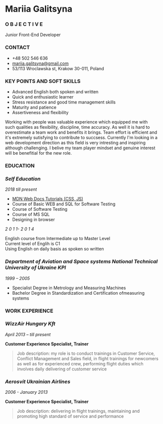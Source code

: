  # Mariia Galitsyna

### O B J E C T I V E
Junior Front-End Developer

### CONTACT
* +48 502 546 636
* mariia.galitsyna@gmail.com
* 53/113 Wroclawska st, Krakow 30-011, Poland


### KEY POINTS AND SOFT SKILLS
* Advanced English both spoken and written  
* Quick and enthusiastic learner
* Stress resistance and good time management skills
* Maturity and patience
* Assertiveness and flexibility

Working with people was valuable experience which equipped me with such qualities as flexibility, discipline, time accuracy. As well it is hard to overestimate a team work and benefits it brings. Team effort is efficient and it's extremely sutisfying to contribute to succsess.  Currently I'm looking in a web development direction as this field is very intresting and inspiring although challenging. I belive my team player mindset and genuine interest will be benefitial for the new role.


### EDUCATION
  ### *Self Education*

  *2018 till present*
  * [MDN Web Docs Tutorials (CSS, JS)](https://developer.mozilla.org/en-US/docs/Web/Tutorials)
  * Course of Basic WEB and SQL for Software Testing
  * Course of Software Testing
  * Course of MS SQL
  * Designing in browser


*2 0 1 1- 2 0 1 4*

English course from Intermediate up to Master Level\
Current level of Englih is C1\
Using English on daily basis as spoken so written


### *Department of Aviation and Space systems National Technical University of Ukraine KPI*

*1999 – 2005*

* Specialist Degree in Metrology and Measuring Machines
* Bachelor Degree in Standardization and Certification ofmeasuring systems


### WORK EXPERIENCE

 ### *WizzAir Hungary Kft*
 
 *April 2013 – till present* 

**Customer Experience Specialist, Trainer**

> Job description: my role is to conduct trainings in Customer Service, Conflict Management and Sales field, in flight trainings for newcomers as well as for experienced crew, performing flight duties which involves daily delivering of customer service 


### *Aerosvit Ukrainian Airlines* 

 *2006 - January 2013*

**Customer Experience Specialist, Trainer** 

> Job description: delivering in flight trainings, maintaining and promoting high standard of service and performance

